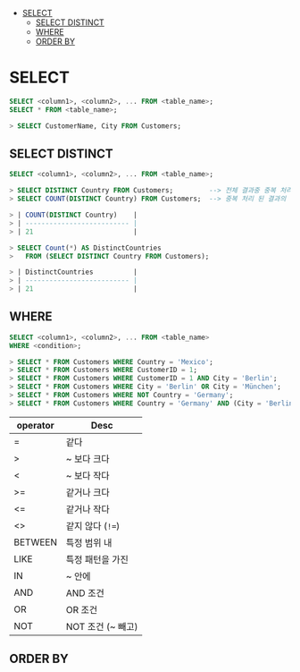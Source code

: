 - [SELECT](#select)
  - [SELECT DISTINCT](#select-distinct)
  - [WHERE](#where)
  - [ORDER BY](#order-by)

# SELECT

``` sql
SELECT <column1>, <column2>, ... FROM <table_name>;
SELECT * FROM <table_name>;
```
``` sql
> SELECT CustomerName, City FROM Customers;
```

## SELECT DISTINCT

``` sql
SELECT <column1>, <column2>, ... FROM <table_name>;
```
``` sql
> SELECT DISTINCT Country FROM Customers;         --> 전체 결과중 중복 처리
> SELECT COUNT(DISTINCT Country) FROM Customers;  --> 중복 처리 된 결과의 갯수를 반환

> | COUNT(DISTINCT Country)    |
> | -------------------------- | 
> | 21                         |

> SELECT Count(*) AS DistinctCountries
>   FROM (SELECT DISTINCT Country FROM Customers);

> | DistinctCountries          |
> | -------------------------- | 
> | 21                         |
```

## WHERE

``` sql
SELECT <column1>, <column2>, ... FROM <table_name>
WHERE <condition>;
```

``` sql
> SELECT * FROM Customers WHERE Country = 'Mexico';
> SELECT * FROM Customers WHERE CustomerID = 1;
> SELECT * FROM Customers WHERE CustomerID = 1 AND City = 'Berlin';
> SELECT * FROM Customers WHERE City = 'Berlin' OR City = 'München';
> SELECT * FROM Customers WHERE NOT Country = 'Germany';
> SELECT * FROM Customers WHERE Country = 'Germany' AND (City = 'Berlin' OR City = 'München');
```

| operator | Desc              |
| -------- | ----------------- |
| =        | 같다              |
| >        | ~ 보다 크다       |
| <        | ~ 보다 작다       |
| >=       | 같거나 크다       |
| <=       | 같거나 작다       |
| <>       | 같지 않다 (`!=`)  |
| BETWEEN  | 특정 범위 내      |
| LIKE     | 특정 패턴을 가진  |
| IN       | ~ 안에            |
| AND      | AND 조건          |
| OR       | OR 조건           |
| NOT      | NOT 조건 (~ 빼고) |


## ORDER BY
